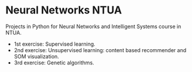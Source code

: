 # Neural Networks NTUA

Projects in Python for Neural Networks and Intelligent Systems course in NTUA.

* 1st exercise: Supervised learning.
* 2nd exercise: Unsupervised learning: content based recommender and SOM visualization.
* 3rd exercise: Genetic algorithms.
